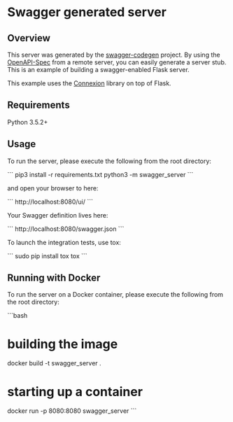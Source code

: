# Swagger generated server

## Overview

This server was generated by the [swagger-codegen](https://github.com/swagger-api/swagger-codegen) project. By using the
[OpenAPI-Spec](https://github.com/swagger-api/swagger-core/wiki) from a remote server, you can easily generate a server stub.  This
is an example of building a swagger-enabled Flask server.

This example uses the [Connexion](https://github.com/zalando/connexion) library on top of Flask.

## Requirements

Python 3.5.2+

## Usage

To run the server, please execute the following from the root directory:

\`\`\`
pip3 install -r requirements.txt
python3 -m swagger_server
\`\`\`

and open your browser to here:

\`\`\`
http://localhost:8080/ui/
\`\`\`

Your Swagger definition lives here:

\`\`\`
http://localhost:8080/swagger.json
\`\`\`

To launch the integration tests, use tox:

\`\`\`
sudo pip install tox
tox
\`\`\`

## Running with Docker

To run the server on a Docker container, please execute the following from the root directory:

\`\`\`bash
# building the image
docker build -t swagger_server .

# starting up a container
docker run -p 8080:8080 swagger_server
\`\`\`
